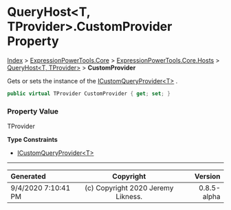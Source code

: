 ﻿# QueryHost&lt;T, TProvider>.CustomProvider Property

[Index](../index.md) > [ExpressionPowerTools.Core](ExpressionPowerTools.Core.a.md) > [ExpressionPowerTools.Core.Hosts](ExpressionPowerTools.Core.Hosts.n.md) > [QueryHost<T, TProvider>](ExpressionPowerTools.Core.Hosts.QueryHost`2.cs.md) > **CustomProvider**

Gets or sets the instance of the [ICustomQueryProvider&lt;T>](ExpressionPowerTools.Core.Signatures.ICustomQueryProvider`1.i.md) .

```csharp
public virtual TProvider CustomProvider { get; set; }
```

### Property Value

TProvider

**Type Constraints**

- [ICustomQueryProvider&lt;T>](ExpressionPowerTools.Core.Signatures.ICustomQueryProvider`1.i.md)

---

| Generated | Copyright | Version |
| :-- | :-: | --: |
| 9/4/2020 7:10:41 PM | (c) Copyright 2020 Jeremy Likness. | 0.8.5-alpha |

